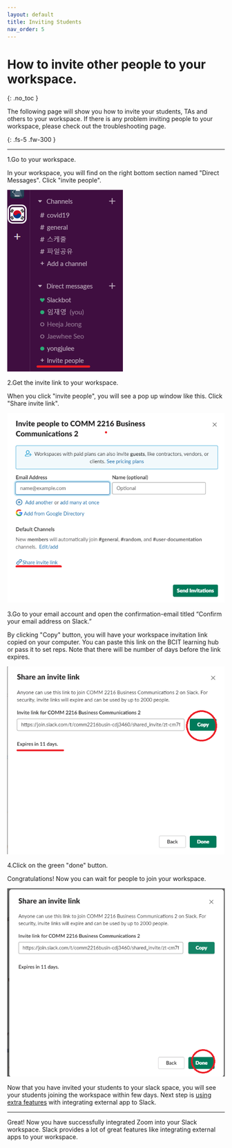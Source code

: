 ```yaml
---
layout: default
title: Inviting Students
nav_order: 5
---
```


# How to invite other people to your workspace.
{: .no_toc }

The following page will show you how to invite your students, TAs and others to your workspace.
If there is any problem inviting people to your workspace, please check out the troubleshooting page.


{: .fs-5 .fw-300 }



* * *

1.Go to your workspace.  

  In your workspace, you will find on the right bottom section named "Direct Messages". Click "invite people".

![enter your email](https://github.com/Jamesreinhardt222/comm-documentation-assignment/blob/gh-pages/assets/images/inv1.png?raw=true)

2.Get the invite link to your workspace.

  When you click "invite people", you will see a pop up window like this. Click "Share invite link".

![enter your email](https://github.com/Jamesreinhardt222/comm-documentation-assignment/blob/gh-pages/assets/images/inv2.png?raw=true)


3.Go to your email account and open the confirmation-email titled “Confirm your email address on Slack.”

  By clicking "Copy" button, you will have your workspace invitation link copied on your computer. You can paste this link 
  on the BCIT learning hub or pass it to set reps. Note that there will be number of days before the link expires.

![enter your email](https://github.com/Jamesreinhardt222/comm-documentation-assignment/blob/gh-pages/assets/images/inv3.png?raw=true)

4.Click on the green "done" button.

Congratulations! Now you can wait for people to join your workspace.

![enter your email](https://github.com/Jamesreinhardt222/comm-documentation-assignment/blob/gh-pages/assets/images/inv4.png?raw=true)

Now that you have invited your students to your slack space, you will see your students joining the workspace within few days.
Next step is [using extra features](https://jamesreinhardt222.github.io/comm-documentation-assignment/docs/App_integration/) with integrating external app to Slack.  

* * *

Great! Now you have successfully integrated Zoom into your Slack workspace.
Slack provides a lot of great features like integrating external apps to your workspace.
